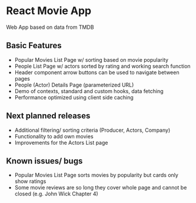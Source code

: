 # React Movie App
Web App based on data from TMDB

## Basic Features
- Popular Movies List Page w/ sorting based on movie popularity 
- People List Page w/ actors sorted by rating and working search function
- Header component arrow buttons can be used to navigate between pages
- People (Actor) Details Page (parameterized URL)
- Demo of contexts, standard and custom hooks, data fetching
- Performance optimized using client side caching

## Next planned releases
- Additional filtering/ sorting criteria (Producer, Actors, Company)
- Functionality to add own movies
- Improvements for the Actors List page

## Known issues/ bugs
- Popular Movies List Page sorts movies by popularity but cards only show ratings
- Some movie reviews are so long they cover whole page and cannot be closed (e.g. John Wick Chapter 4)

